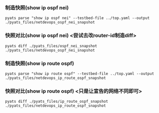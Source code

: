 ### 制造快照(show ip ospf nei)
```shell
pyats parse "show ip ospf nei" --testbed-file ../top.yaml --output ./pyats_files/netdevops_ospf_nei_snapshot
```

### 快照对比(show ip ospf nei) <尝试去改router-id制造diff>
```shell
pyats diff ./pyats_files/ospf_nei_snapshot ./pyats_files/netdevops_ospf_nei_snapshot 
```

### 制造快照(show ip route ospf)
```shell
pyats parse "show ip route ospf" --testbed-file ../top.yaml --output ./pyats_files/netdevops_ip_route_ospf_snapshot
```

### 快照对比(show ip route ospf) <只是让宣告的网络不同即可>
```shell
pyats diff ./pyats_files/ip_route_ospf_snapshot ./pyats_files/netdevops_ip_route_ospf_snapshot 
```